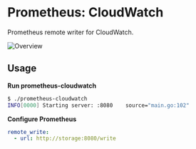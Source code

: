 Prometheus: CloudWatch
======================

Prometheus remote writer for CloudWatch.

![Overview](overview.png)

## Usage

**Run prometheus-cloudwatch**

```bash
$ ./prometheus-cloudwatch 
INFO[0000] Starting server: :8080    source="main.go:102"
```

**Configure Prometheus**

```yaml
remote_write:
  - url: http://storage:8080/write
```